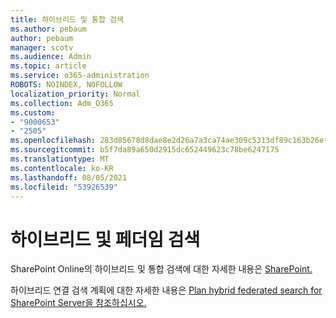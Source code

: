 ```yaml
---
title: 하이브리드 및 통합 검색
ms.author: pebaum
author: pebaum
manager: scotv
ms.audience: Admin
ms.topic: article
ms.service: o365-administration
ROBOTS: NOINDEX, NOFOLLOW
localization_priority: Normal
ms.collection: Adm_O365
ms.custom:
- "9000653"
- "2505"
ms.openlocfilehash: 283d85678d8dae8e2d26a7a3ca74ae309c5313df89c163b26efa0e2c4b3393ba
ms.sourcegitcommit: b5f7da89a650d2915dc652449623c78be6247175
ms.translationtype: MT
ms.contentlocale: ko-KR
ms.lasthandoff: 08/05/2021
ms.locfileid: "53926539"
---
```

# <a name="hybrid-and-federated-searches"></a>하이브리드 및 페더임 검색 

SharePoint Online의 하이브리드 및 통합 검색에 대한 자세한 내용은 [SharePoint.](https://docs.microsoft.com/sharepoint/hybrid/hybrid-search-in-sharepoint)

하이브리드 연결 검색 계획에 대한 자세한 내용은 [Plan hybrid federated search for SharePoint Server을 참조하십시오.](https://docs.microsoft.com/sharepoint/hybrid/plan-hybrid-federated-search)